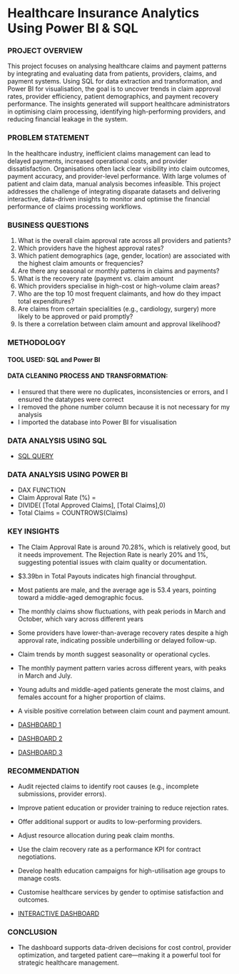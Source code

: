 # Healthcare Insurance Analytics Using Power BI & SQL
### PROJECT OVERVIEW
This project focuses on analysing healthcare claims and payment patterns by integrating and evaluating data from patients, providers, claims, and payment systems.
 Using SQL for data extraction and transformation, and Power BI for visualisation, the goal is to uncover trends in claim approval rates, provider efficiency, patient demographics, and payment recovery performance.
 The insights generated will support healthcare administrators in optimising claim processing, identifying high-performing providers, and reducing financial leakage in the system.
### PROBLEM STATEMENT 
In the healthcare industry, inefficient claims management can lead to delayed payments, increased operational costs, and provider dissatisfaction. 
Organisations often lack clear visibility into claim outcomes, payment accuracy, and provider-level performance. With large volumes of patient and claim data, manual analysis becomes infeasible. 
This project addresses the challenge of integrating disparate datasets and delivering interactive, data-driven insights to monitor and optimise the financial performance of claims processing workflows.
### BUSINESS QUESTIONS
1.	What is the overall claim approval rate across all providers and patients?
2.	Which providers have the highest approval rates?
3.	Which patient demographics (age, gender, location) are associated with the highest claim amounts or frequencies?
4.	Are there any seasonal or monthly patterns in claims and payments?
5.	What is the recovery rate (payment vs. claim amount
6.	Which providers specialise in high-cost or high-volume claim areas?
7.	Who are the top 10 most frequent claimants, and how do they impact total expenditures?
8.	Are claims from certain specialities (e.g., cardiology, surgery) more likely to be approved or paid promptly?
9.	Is there a correlation between claim amount and approval likelihood?
### METHODOLOGY
#### TOOL USED: SQL and Power BI
#### DATA CLEANING PROCESS AND TRANSFORMATION: 
- I ensured that there were no duplicates, inconsistencies or errors, and I ensured the datatypes were correct  
-	I removed the phone number column because it is not necessary for my analysis 
-	I imported the database into Power BI for visualisation
### DATA ANALYSIS USING SQL
- [SQL QUERY](https://github.com/vicrise/Analysing-Healthcare-Claims-and-Payment-Efficiency-Using-SQL-and-Power-BI/blob/main/HOSPITAL%20CLAIM%20SCRIPT.sql)
### DATA ANALYSIS USING POWER BI
- DAX FUNCTION
- Claim Approval Rate (%) = 
- DIVIDE(
    [Total Approved Claims],
    [Total Claims],0)
- Total Claims = COUNTROWS(Claims)
### KEY INSIGHTS
-  The Claim Approval Rate is around 70.28%, which is relatively good, but it needs improvement. The Rejection Rate is nearly 20% and 1%, suggesting potential issues with claim quality or documentation.
- $3.39bn in Total Payouts indicates high financial throughput.
- Most patients are male, and the average age is 53.4 years, pointing toward a middle-aged demographic focus.

- The monthly claims show fluctuations, with peak periods in March 
and October, which vary across different years
- Some providers have lower-than-average recovery rates despite a high approval rate, indicating possible underbilling or delayed follow-up.
-  Claim trends by month suggest seasonality or operational cycles.

- The monthly payment pattern varies across different years, with peaks in March and July.
- Young adults and middle-aged patients generate the most claims, and females account for a higher proportion of claims.
- A visible positive correlation between claim count and payment amount.
- [DASHBOARD 1](https://github.com/vicrise/Analysing-Healthcare-Claims-and-Payment-Efficiency-Using-SQL-and-Power-BI/blob/main/Screenshot%20(160).png)
- [DASHBOARD 2](https://github.com/vicrise/Analysing-Healthcare-Claims-and-Payment-Efficiency-Using-SQL-and-Power-BI/blob/main/Screenshot%20(161).png)
- [DASHBOARD 3](https://github.com/vicrise/Analysing-Healthcare-Claims-and-Payment-Efficiency-Using-SQL-and-Power-BI/blob/main/Screenshot%20(162).png)
### RECOMMENDATION
- Audit rejected claims to identify root causes (e.g., incomplete submissions, provider errors).
- Improve patient education or provider training to reduce rejection rates.
- Offer additional support or audits to low-performing providers.
- Adjust resource allocation during peak claim months.
- Use the claim recovery rate as a performance KPI for contract negotiations.
- Develop health education campaigns for high-utilisation age groups to manage costs.
- Customise healthcare services by gender to optimise satisfaction and outcomes.

 - [INTERACTIVE DASHBOARD](https://app.powerbi.com/groups/me/reports/c10a7a51-bb33-444e-bf12-de90568a5f27/fb729d1c2025ea5d5208?experience=power-bi)
### CONCLUSION
- The dashboard supports data-driven decisions for cost control, provider optimization, and targeted patient care—making it a powerful tool for strategic healthcare management.



